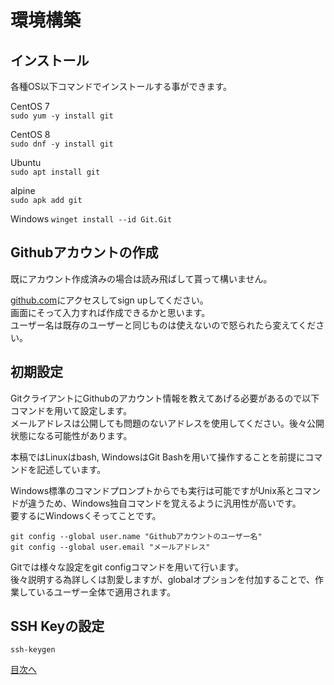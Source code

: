 # 環境構築
## インストール
各種OS以下コマンドでインストールする事ができます。  

CentOS 7  
`sudo yum -y install git`  

CentOS 8  
`sudo dnf -y install git`  

Ubuntu  
`sudo apt install git`  

alpine  
`sudo apk add git`  

Windows
`winget install --id Git.Git`  

## Githubアカウントの作成
既にアカウント作成済みの場合は読み飛ばして貰って構いません。

[github.com](https://github.com)にアクセスしてsign upしてください。  
画面にそって入力すれば作成できるかと思います。  
ユーザー名は既存のユーザーと同じものは使えないので怒られたら変えてください。

## 初期設定
GitクライアントにGithubのアカウント情報を教えてあげる必要があるので以下コマンドを用いて設定します。  
メールアドレスは公開しても問題のないアドレスを使用してください。後々公開状態になる可能性があります。  

本稿ではLinuxはbash, WindowsはGit Bashを用いて操作することを前提にコマンドを記述しています。  

Windows標準のコマンドプロンプトからでも実行は可能ですがUnix系とコマンドが違うため、Windows独自コマンドを覚えるように汎用性が高いです。  
要するにWindowsくそってことです。  

```
git config --global user.name "Githubアカウントのユーザー名"
git config --global user.email "メールアドレス"
```  

Gitでは様々な設定をgit configコマンドを用いて行います。  
後々説明する為詳しくは割愛しますが、globalオプションを付加することで、作業しているユーザー全体で適用されます。  

## SSH Keyの設定


`ssh-keygen`  

[目次へ](../README.md)
